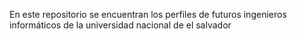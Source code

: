 En este repositorio se encuentran los perfiles de futuros ingenieros informáticos de la universidad nacional de el salvador